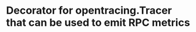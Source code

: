 Decorator for opentracing.Tracer that can be used to emit RPC metrics
=====================================================================
